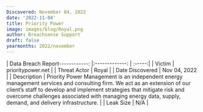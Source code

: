 ```yaml
---
Discovered: November 04, 2022
date: '2022-11-04'
title: Priority Power
image: images/blog/Royal.png
author: Breachsense Support
draft: false
yearmonths: 2022/november
---
```


| Data Breach Report------------:     |:-------------:    | :-----:|
| Victim      | prioritypower.net      | 
| Threat Actor      | Royal      | 
| Date Discovered      | Nov 04, 2022      | 
| Description      | Priority Power Management is an independent energy management services and consulting firm. We act as an extension of our client’s staff to develop and implement strategies that mitigate risk and overcome сhallenges associated with managing energy data, supply, demand, and delivery infrastructure.      | 
| Leak Size      | N/A      | 

